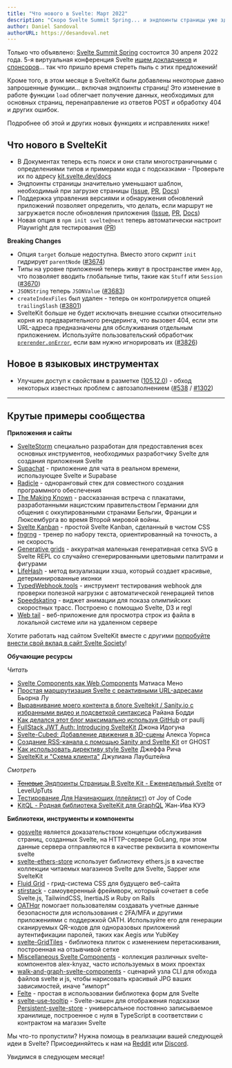 ```yaml
---
title: "Что нового в Svelte: Март 2022"
description: "Скоро Svelte Summit Spring... и эндпоинты страницы уже здесь!"
author: Daniel Sandoval
authorURL: https://desandoval.net
---
```


Только что объявлено: [Svelte Summit Spring](https://www.sveltesummit.com/) состоится 30 апреля 2022 года. 5-я виртуальная конференция Svelte [ищем докладчиков](https://www.sveltesummit.com/#speakers) и [спонсоров](https://www.sveltesummit.com/sponsors)... так что пришло время стереть пыль с этих предложений!

Кроме того, в этом месяце в SvelteKit были добавлены некоторые давно запрошенные функции... включая эндпоинты страниц! Это изменение в работе функции `load` облегчает получение данных, необходимых для основных страниц, перенаправление из ответов POST и обработку 404 и других ошибок.

Подробнее об этой и других новых функциях и исправлениях ниже!

## Что нового в SvelteKit
- В Документах теперь есть поиск и они стали многостраничными с определениями типов и примерами кода с подсказками - Проверьте их по адресу [kit.svelte.dev/docs](https://kit.svelte.dev/docs/)
- Эндпоинты страницы значительно уменьшают шаблон, необходимый при загрузке страницы ([Issue](https://github.com/sveltejs/kit/issues/3532), [PR](https://github.com/sveltejs/kit/pull/3679), [Docs](https://kit.svelte.dev/docs/routing#endpoints-page-endpoints))
- Поддержка управления версиями и обнаружения обновлений приложений позволяет определить, что делать, если маршрут не загружается после обновления приложения ([Issue](https://github.com/sveltejs/kit/issues/87), [PR](https://github.com/sveltejs/kit/pull/3412), [Docs](https://kit.svelte.dev/docs/configuration#version))
- Новая опция в `npm init svelte@next` теперь автоматически настроит Playwright для тестирования ([PR](https://github.com/sveltejs/kit/pull/4056))


**Breaking Changes**
- Опция `target` больше недоступна. Вместо этого скрипт `init` гидрирует `parentNode` ([#3674](https://github.com/sveltejs/kit/pull/3674))
- Типы на уровне приложений теперь живут в пространстве имен `App`, что позволяет вводить глобальные типы, такие как `Stuff` или `Session` ([#3670](https://github.com/sveltejs/kit/pull/3670))
- `JSONString` теперь `JSONValue` ([#3683](https://github.com/sveltejs/kit/pull/3683))
- `createIndexFiles` был удален - теперь он контролируется опцией `trailingSlash` ([#3801](https://github.com/sveltejs/kit/pull/3801))
- SvelteKit больше не будет исключать внешние ссылки относительно корня из предварительного рендеринга, что вызовет 404, если эти URL-адреса предназначены для обслуживания отдельным приложением. Используйте пользовательский обработчик [`prerender.onError`](https://kit.svelte.dev/docs/configuration#prerender), если вам нужно игнорировать их ([#3826](https://github.com/sveltejs/kit/pull/3826))


## Новое в языковых инструментах
- Улучшен доступ к свойствам в разметке ([105.12.0](https://github.com/sveltejs/language-tools/releases/tag/extensions-105.12.0)) - обход некоторых известных проблем с автозаполнением ([#538](https://github.com/sveltejs/language-tools/issues/538) / [#1302](https://github.com/sveltejs/language-tools/issues/1302))


---

## Крутые примеры сообщества

**Приложения и сайты**

- [SvelteStorm](https://github.com/open-source-labs/SvelteStorm) специально разработан для предоставления всех основных инструментов, необходимых разработчику Svelte для создания приложения Svelte
- [Supachat](https://github.com/Lleweraf/supachat) - приложение для чата в реальном времени, использующее Svelte и Supabase
- [Radicle](https://radicle.xyz/) - одноранговый стек для совместного создания программного обеспечения
- [The Making Known](https://the-making-known.com/) - рассказанная встреча с плакатами, разработанными нацистским правительством Германии для общения с оккупированными странами Бельгии, Франции и Люксембурга во время Второй мировой войны.
- [Svelte Kanban](https://github.com/V-Py/svelte-kanban) - простой Svelte Kanban, сделанный в чистом CSS
- [fngrng](https://github.com/nvlgzr/fngrng) - тренер по набору текста, ориентированный на точность, а не скорость
- [Generative grids](https://svelte.dev/repl/873988ce33db43f097c0ca69df57b3ac?Version=3.46.4) - аккуратная маленькая генеративная сетка SVG в Svelte REPL со случайно сгенерированными цветовыми палитрами и фигурами
- [LifeHash](https://github.com/BlockchainCommons/lifehash.info) - метод визуализации хэша, который создает красивые, детерминированные иконки
- [TypedWebhook.tools](https://typedwebhook.tools/) - инструмент тестирования webhook для проверки полезной нагрузки с автоматической генерацией типов
- [Speedskating](https://github.com/spiegelgraphics/speedskating) - виджет анимации для показа олимпийских скоростных трасс. Построено с помощью Svelte, D3 и regl
- [Web tail](https://github.com/mishankov/web-tail) - веб-приложение для просмотра строк из файла в локальной системе или на удаленном сервере

Хотите работать над сайтом SvelteKit вместе с другими [попробуйте внести свой вклад в сайт Svelte Society](https://github.com/svelte-society/sveltesociety-2021/issues)!


**Обучающие ресурсы**

_Читать_
- [Svelte Components как Web Components](https://medium.com/@yesmeno/svelte-components-as-web-components-b400d1253504) Матиаса Мено
- [Простая маршрутизация Svelte с реактивными URL-адресами](https://bjornlu.com/blog/simple-svelte-routing-with-reactive-urls) Бьорна Лу
- [Выравнивание моего контента в блоге Sveltekit / Sanity.io с избранными видео и подсветкой синтаксиса](https://ryanboddy.net/level-up-blog) Райана Бодди
- [Как делался этот блог максимально используя GitHub](https://paullj.github.io/posts/how-this-blog-makes-the-most-of-github/) от paullj
- [FullStack JWT Auth: Introducing SvelteKit](https://dev.to/sirneij/fullstack-jwt-introducing-sveltekit-3jcn) Джона Идогуна
- [Svelte-Cubed: Добавление движения в 3D-сцены](https://dev.to/alexwarnes/svelte-cubed-adding-motion-to-3d-scenes-51lo) Алекса Уорнса
- [Создание RSS-канала с помощью Sanity and Svelte Kit](https://ghostdev.xyz/posts/creating-a-rss-feed-with-sanity-and-svelte-kit) от GHOST
- [Как использовать директиву style Svelte](https://geoffrich.net/posts/style-directives/) Джеффа Рича
- [SvelteKit и "Схема клиента"](https://retro.cloud/sveltekit-and-the-client-pattern/) Джулиана Лаубштейна

_Смотреть_
- [~~Теневые~~ Эндпоинты Страницы В Svelte Kit - Еженедельный Svelte](https://www.youtube.com/watch?v=PoYPZT7ruqI) от LevelUpTuts
- [Тестирование Для Начинающих (плейлист)](https://www.youtube.com/watch?v=y53wwdBr5AI&list=PLA9WiRZ-IS_z7KpqhPELfEMbhAGRwZrzn) от Joy of Code
- [KitQL - Родная библиотека SvelteKit для GraphQL](https://www.youtube.com/watch?v=6pH4fnFN70w) Жан-Ива КУЭ


**Библиотеки, инструменты и компоненты**
- [gosvelte](https://github.com/sachinbhutani/gosvelte) является доказательством концепции обслуживания страниц, созданных Svelte, на HTTP-сервере GoLang, при этом данные сервера отправляются в качестве реквизита в компоненты svelte
- [svelte-ethers-store](https://www.npmjs.com/package/svelte-ethers-store) использует библиотеку ethers.js в качестве коллекции читаемых магазинов Svelte для Svelte, Sapper или SvelteKit
- [Fluid Grid](https://fluid-grid.com/) - грид-система CSS для будущего веб-сайта
- [stirstack](https://github.com/seeReadCode/stirstack) - самоуверенный фреймворк, который сочетает в себе Svelte.js, TailwindCSS, InertiaJS и Ruby on Rails
- [OATHqr](https://codeberg.org/vhs/oathqr) помогает пользователям создавать учетные данные безопасности для использования с 2FA/MFA и другими приложениями с поддержкой OATH. Используйте его для генерации сканируемых QR-кодов для одноразовых приложений аутентификации паролей, таких как Aegis или YubiKey
- [svelte-GridTiles](https://github.com/honeybeeSunshine/svelte-GridTiles) - библиотека плиток с изменением перетаскивания, построенная на отзывчивой сетке
- [Miscellaneous Svelte Components](https://github.com/alex-knyaz/Miscellaneous-svelte-components/) - коллекция различных svelte-компонентов alex-knyaz, часто используемых в моих проектах
- [walk-and-graph-svelte-components](https://github.com/j2l/walk-and-graph-svelte-components) - сценарий узла CLI для обхода файлов svelte и js, чтобы нарисовать красивый JPG ваших зависимостей, иначе "импорт"
- [Felte](https://www.npmjs.com/package/felte) - простая в использовании библиотека форм для Svelte
- [svelte-use-tooltip](https://github.com/untemps/svelte-use-tooltip) - Svelte-экшен для отображения подсказки
[Persistent-svelte-store](https://github.com/omer-g/persistent-svelte-store) - универсальное постоянно записываемое хранилище, построенное с нуля в TypeScript в соответствии с контрактом на магазин Svelte

Мы что-то пропустили? Нужна помощь в реализации вашей следующей идеи в Svelte? Присоединяйтесь к нам на [Reddit](https://www.reddit.com/r/sveltejs/) или [Discord](https://discord.com/invite/yy75DKs).

Увидимся в следующем месяце!
